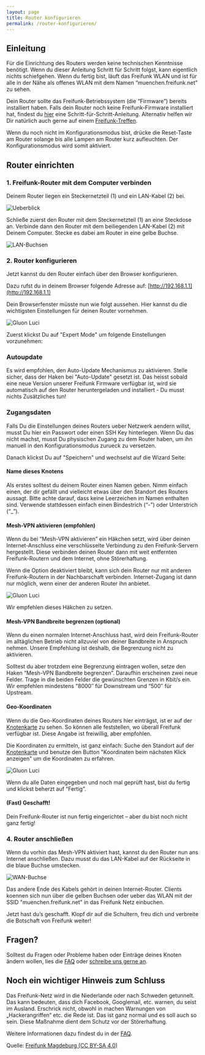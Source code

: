 ```yaml
---
layout: page
title: Router konfigurieren
permalink: /router-konfigurieren/
---
```


## Einleitung

Für die Einrichtung des Routers werden keine technischen Kenntnisse benötigt. Wenn du dieser Anleitung Schritt für Schritt folgst, kann eigentlich nichts schiefgehen. Wenn du fertig bist, läuft das Freifunk WLAN und ist für alle in der Nähe als offenes WLAN mit dem Namen “muenchen.freifunk.net” zu sehen.

Dein Router sollte das Freifunk-Betriebssystem (die “Firmware”) bereits installiert haben. Falls dein Router noch keine Freifunk-Firmware installiert hat, findest du [hier](/router-flashen/) eine Schritt-für-Schritt-Anleitung. Alternativ helfen wir Dir natürlich auch gerne auf einem [Freifunk-Treffen](/kontakt/).

Wenn du noch nicht im Konfigurationsmodus bist, drücke die Reset-Taste am Router solange bis alle Lampen am Router kurz aufleuchten. Der Konfigurationsmodus wird somit aktiviert.

## Router einrichten

### 1. Freifunk-Router mit dem Computer verbinden

Deinem Router liegen ein Steckernetzteil (1) und ein LAN-Kabel (2) bei.

![Ueberblick](/assets/router-flashen/guide-17.jpg) 

Schließe zuerst den Router mit dem Steckernetzteil (1) an eine Steckdose an. Verbinde dann den Router mit dem beiliegenden LAN-Kabel (2) mit Deinem Computer. Stecke es dabei am Router in eine gelbe Buchse.

![LAN-Buchsen](/assets/router-flashen/guide-15.jpg)

### 2. Router konfigurieren

Jetzt kannst du den Router einfach über den Browser konfigurieren.

Dazu rufst du in deinem Browser folgende Adresse auf: [http://192.168.1.1](http://192.168.1.1)

Dein Browserfenster müsste nun wie folgt aussehen. Hier kannst du die wichtigsten Einstellungen für deinen Router vornehmen.

![Gluon Luci](/assets/router-konfigurieren/luci01.png)

Zuerst klickst Du auf "Expert Mode" um folgende Einstellungen vorzunehmen:

### Autoupdate
Es wird empfohlen, den Auto-Update Mechanismus zu aktivieren.
Stelle sicher, dass der Haken bei "Auto-Update" gesetzt ist.
Das heisst sobald eine neue Version unserer Freifunk Firmware verfügbar ist, wird sie automatisch auf den Router heruntergeladen und installiert - Du musst nichts Zusätzliches tun!

### Zugangsdaten
Falls Du die Einstellungen deines Routers ueber Netzwerk aendern willst, 
musst Du hier ein Passwort oder einen SSH Key hinterlegen.
Wenn Du das nicht machst, musst Du physischen Zugang zu dem Router haben, um 
ihn manuell in den Konfigurationsmodus zurueck zu versetzen.

Danach klickst Du auf "Speichern" und wechselst auf die Wizard Seite:

#### Name dieses Knotens
Als erstes solltest du deinem Router einen Namen geben. Nimm einfach einen, der dir gefällt und vielleicht etwas über den Standort des Routers aussagt. Bitte achte darauf, dass keine Leerzeichen im Namen enthalten sind. Verwende stattdessen einfach einen Bindestrich (“-”) oder Unterstrich (“_”).

#### Mesh-VPN aktivieren (empfohlen)
Wenn du bei “Mesh-VPN aktivieren” ein Häkchen setzt, wird über deinen Internet-Anschluss eine verschlüsselte Verbindung zu den Freifunk-Servern hergestellt. Diese verbinden deinen Router dann mit weit entfernten Freifunk-Routern und dem Internet, ohne Störerhaftung.

Wenn die Option deaktiviert bleibt, kann sich dein Router nur mit anderen Freifunk-Routern in der Nachbarschaft verbinden. Internet-Zugang ist dann nur möglich, wenn einer der anderen Router ihn anbietet.

![Gluon Luci](/assets/router-konfigurieren/luci02.png)

Wir empfehlen dieses Häkchen zu setzen.

#### Mesh-VPN Bandbreite begrenzen (optional)
Wenn du einen normalen Internet-Anschluss hast, wird dein Freifunk-Router im alltäglichen Betrieb nicht allzuviel von deiner Bandbreite in Anspruch nehmen. Unsere Empfehlung ist deshalb, die Begrenzung nicht zu aktivieren.

Solltest du aber trotzdem eine Begrenzung eintragen wollen, setze den Haken “Mesh-VPN Bandbreite begrenzen”. Daraufhin erscheinen zwei neue Felder. Trage in die beiden Felder die gewünschten Grenzen in Kbit/s ein. Wir empfehlen mindestens “8000″ für Downstream und “500″ für Upstream.

#### Geo-Koordinaten
Wenn du die Geo-Koordinaten deines Routers hier einträgst, ist er auf der [Knotenkarte](/map/) zu sehen. So können alle feststellen, wo überall Freifunk verfügbar ist. Diese Angabe ist freiwillig, aber empfohlen.

Die Koordinaten zu ermitteln, ist ganz einfach: Suche den Standort auf der [Knotenkarte](/map/) und benutze den Button "Koordinaten beim nächsten Klick anzeigen" um die Koordinaten zu erfahren.

![Gluon Luci](/assets/router-konfigurieren/luci03.png)

Wenn du alle Daten eingegeben und noch mal geprüft hast, bist du fertig und klickst beherzt auf “Fertig”.

#### (Fast) Geschafft!

Dein Freifunk-Router ist nun fertig eingerichtet – aber du bist noch nicht ganz fertig!

### 4. Router anschließen

Wenn du vorhin das Mesh-VPN aktiviert hast, kannst du den Router nun ans Internet anschließen. Dazu musst du das LAN-Kabel auf der Rückseite in die blaue Buchse umstecken.

![WAN-Buchse](/assets/router-flashen/guide-16.jpg)

Das andere Ende des Kabels gehört in deinen Internet-Router.
Clients koennen sich nun über die gelben Buchsen oder ueber das WLAN mit der SSID "muenchen.freifunk.net" in das Freifunk Netz einbuchen.

Jetzt hast du’s geschafft. Klopf dir auf die Schultern, freu dich und verbreite die Botschaft von Freifunk weiter!

## Fragen?

Solltest du Fragen oder Probleme haben oder Einträge deines Knoten ändern wollen, lies die [FAQ](/faq/) oder [schreibe uns gerne an](/kontakt/).

## Noch ein wichtiger Hinweis zum Schluss

Das Freifunk-Netz wird in die Niederlande oder nach Schweden getunnelt. Das kann bedeuten, dass dich Facebook, Googlemail, etc. warnen, du seist im Ausland. Erschrick nicht, obwohl in machen Warnungen von „Hackerangriffen“ etc. die Rede ist. Das ist ganz normal und es soll auch so sein. Diese Maßnahme dient dem Schutz vor der Störerhaftung.

Weitere Informationen dazu findest du in der [FAQ](/faq/).

Quelle: [Freifunk Magdeburg (CC BY-SA 4.0)](http://md.freifunk.net)
